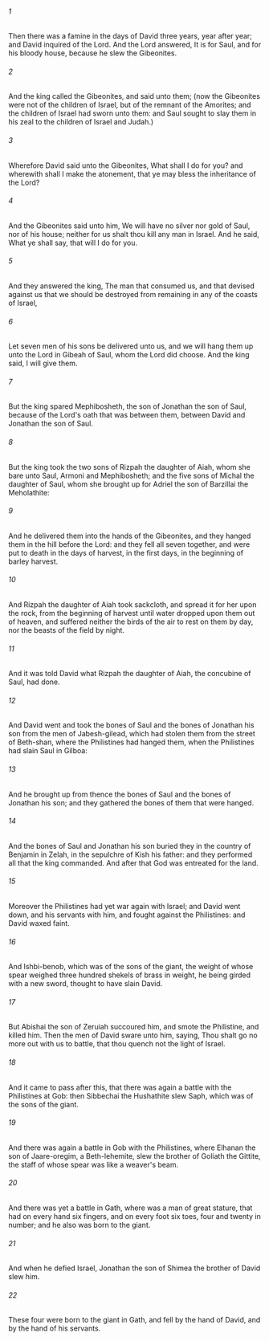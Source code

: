 ###### 1
Then there was a famine in the days of David three years, year after year; and David inquired of the Lord. And the Lord answered, It is for Saul, and for his bloody house, because he slew the Gibeonites.

###### 2
And the king called the Gibeonites, and said unto them; (now the Gibeonites were not of the children of Israel, but of the remnant of the Amorites; and the children of Israel had sworn unto them: and Saul sought to slay them in his zeal to the children of Israel and Judah.)

###### 3
Wherefore David said unto the Gibeonites, What shall I do for you? and wherewith shall I make the atonement, that ye may bless the inheritance of the Lord?

###### 4
And the Gibeonites said unto him, We will have no silver nor gold of Saul, nor of his house; neither for us shalt thou kill any man in Israel. And he said, What ye shall say, that will I do for you.

###### 5
And they answered the king, The man that consumed us, and that devised against us that we should be destroyed from remaining in any of the coasts of Israel,

###### 6
Let seven men of his sons be delivered unto us, and we will hang them up unto the Lord in Gibeah of Saul, whom the Lord did choose. And the king said, I will give them.

###### 7
But the king spared Mephibosheth, the son of Jonathan the son of Saul, because of the Lord's oath that was between them, between David and Jonathan the son of Saul.

###### 8
But the king took the two sons of Rizpah the daughter of Aiah, whom she bare unto Saul, Armoni and Mephibosheth; and the five sons of Michal the daughter of Saul, whom she brought up for Adriel the son of Barzillai the Meholathite:

###### 9
And he delivered them into the hands of the Gibeonites, and they hanged them in the hill before the Lord: and they fell all seven together, and were put to death in the days of harvest, in the first days, in the beginning of barley harvest.

###### 10
And Rizpah the daughter of Aiah took sackcloth, and spread it for her upon the rock, from the beginning of harvest until water dropped upon them out of heaven, and suffered neither the birds of the air to rest on them by day, nor the beasts of the field by night.

###### 11
And it was told David what Rizpah the daughter of Aiah, the concubine of Saul, had done.

###### 12
And David went and took the bones of Saul and the bones of Jonathan his son from the men of Jabesh-gilead, which had stolen them from the street of Beth-shan, where the Philistines had hanged them, when the Philistines had slain Saul in Gilboa:

###### 13
And he brought up from thence the bones of Saul and the bones of Jonathan his son; and they gathered the bones of them that were hanged.

###### 14
And the bones of Saul and Jonathan his son buried they in the country of Benjamin in Zelah, in the sepulchre of Kish his father: and they performed all that the king commanded. And after that God was entreated for the land.

###### 15
Moreover the Philistines had yet war again with Israel; and David went down, and his servants with him, and fought against the Philistines: and David waxed faint.

###### 16
And Ishbi-benob, which was of the sons of the giant, the weight of whose spear weighed three hundred shekels of brass in weight, he being girded with a new sword, thought to have slain David.

###### 17
But Abishai the son of Zeruiah succoured him, and smote the Philistine, and killed him. Then the men of David sware unto him, saying, Thou shalt go no more out with us to battle, that thou quench not the light of Israel.

###### 18
And it came to pass after this, that there was again a battle with the Philistines at Gob: then Sibbechai the Hushathite slew Saph, which was of the sons of the giant.

###### 19
And there was again a battle in Gob with the Philistines, where Elhanan the son of Jaare-oregim, a Beth-lehemite, slew the brother of Goliath the Gittite, the staff of whose spear was like a weaver's beam.

###### 20
And there was yet a battle in Gath, where was a man of great stature, that had on every hand six fingers, and on every foot six toes, four and twenty in number; and he also was born to the giant.

###### 21
And when he defied Israel, Jonathan the son of Shimea the brother of David slew him.

###### 22
These four were born to the giant in Gath, and fell by the hand of David, and by the hand of his servants.

